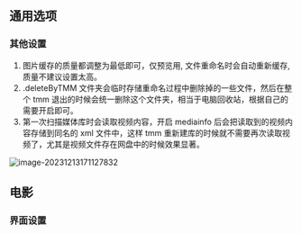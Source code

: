 ## 通用选项

### 其他设置

1. 图片缓存的质量都调整为最低即可，仅预览用, 文件重命名时会自动重新缓存, 质量不建议设置太高。
2. .deleteByTMM 文件夹会临时存储重命名过程中删除掉的一些文件，然后在整个 tmm 退出的时候会统一删除这个文件夹，相当于电脑回收站，根据自己的需要开启即可。
3. 第一次扫描媒体库时会读取视频内容，开启 mediainfo 后会把读取到的视频内容存储到同名的 xml 文件中，这样 tmm 重新建库的时候就不需要再次读取视频了，尤其是视频文件存在网盘中的时候效果显著。

![image-20231213171127832](https://kiwi4814-1256211473.cos.ap-nanjing.myqcloud.com/img/image-20231213171127832.webp)

## 电影

### 界面设置



